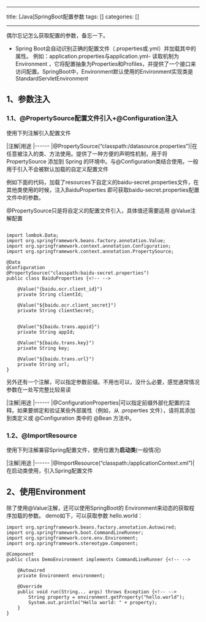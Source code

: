 
--- 
title:  [Java]SpringBoot配置参数 
tags: []
categories: [] 

---
偶尔忘记怎么获取配置的参数，备忘一下。
- Spring Boot会自动识别正确的配置文件（.properties或.yml）并加载其中的属性。 例如：application.properties与application.yml- 读取机制为 Environment ，它将配置抽象为Properties和Profiles，并提供了一个接口来访问配置。SpringBoot中，Environment默认使用的Environment实现类是StandardServletEnvironment
## 1、参数注入

### 1.1、@PropertySource配置文件引入+@Configuration注入

使用下列注解引入配置文件

|注解|用途
|------
|@PropertySource(“classpath:/datasource.properties”)|在任意被注入的类、方法使用。提供了一种方便的声明性机制，用于将 PropertySource 添加到 Spring 的环境中。与@Configuration类结合使用。一般用于引入不会被默认加载的自定义配置文件

例如下面的代码，加载了resources下自定义的baidu-secret.properties文件，在其他类使用的时候，注入BaiduProperties 即可获取baidu-secret.properties配置文件中的参数。

@PropertySource只是将自定义的配置文件引入，具体值还需要适用 @Value注解配置

```

import lombok.Data;
import org.springframework.beans.factory.annotation.Value;
import org.springframework.context.annotation.Configuration;
import org.springframework.context.annotation.PropertySource;

@Data
@Configuration
@PropertySource("classpath:baidu-secret.properties")
public class BaiduProperties {<!-- -->

    @Value("{baidu.ocr.client_id}")
    private String clientId;

    @Value("${baidu.ocr.client_secret}")
    private String clientSecret;


    @Value("${baidu.trans.appid}")
    private String appId;

    @Value("${baidu.trans.key}")
    private String key;

    @Value("${baidu.trans.url}")
    private String url;
}

```

另外还有一个注解，可以指定参数前缀。不用也可以，没什么必要，感觉通常情况参数在一处写完整比较易读

|注解|用途
|------
|@ConfigurationProperties|可以指定前缀外部化配置的注释。如果要绑定和验证某些外部属性（例如，从 .properties 文件），请将其添加到类定义或 @Configuration 类中的 @Bean 方法中。

### 1.2、@ImportResource

使用下列注解兼容Spring配置文件，使用位置为**启动类**(一般情况)

|注解|用途
|------
|@ImportResource(“classpath:/applicationContext.xml”)|在启动类使用，引入Spring配置文件

## 2、使用Environment

除了使用@Value注解，还可以使用SpringBoot的 Environment来动态的获取程序加载的参数。 demo如下，可以获取参数 hello.world：

```
import org.springframework.beans.factory.annotation.Autowired;
import org.springframework.boot.CommandLineRunner;
import org.springframework.core.env.Environment;
import org.springframework.stereotype.Component;

@Component
public class DemoEnvironment implements CommandLineRunner {<!-- -->

    @Autowired
    private Environment environment;

    @Override
    public void run(String... args) throws Exception {<!-- -->
        String property = environment.getProperty("hello.world");
        System.out.println("Hello world: " + property);
    }
}

```
